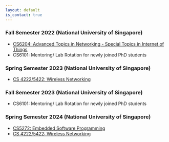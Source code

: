 ```yaml
---
layout: default
is_contact: true
---
```


### Fall Semester 2022 (National University of Singapore)

* [CS6204: Advanced Topics in Networking - Special Topics in Internet of Things](https://weiserlab.github.io/ambuj/cs6204)    
* CS6101: Mentoring/ Lab Rotation for newly joined PhD students    

### Spring Semester 2023 (National University of Singapore)

* [CS 4222/5422: Wireless Networking](https://weiserlab.github.io/ambuj/cs4222)    

### Fall Semester 2023 (National University of Singapore)

* CS6101: Mentoring/ Lab Rotation for newly joined PhD students 

### Spring Semester 2024 (National University of Singapore)

* [CS5272: Embedded Software Programming](https://weiserlab.github.io/embeddefsoftware/)
* [CS 4222/5422: Wireless Networking](https://weiserlab.github.io/wirelessnetworking/)   
